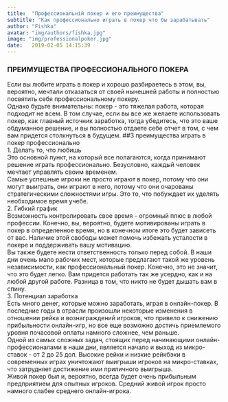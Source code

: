 ```yaml
---
title:  "Профессиональній покер и его преимущества"
subtitle: "Как профессионально играть в покер что бы зарабатывать"
author: "Fishka"
avatar: "img/authors/fishka.jpg"
image: "img/professionalpoker.jpg"
date:   2019-02-05 14:15:39
---
```


### ПРЕИМУЩЕСТВА ПРОФЕССИОНАЛЬНОГО ПОКЕРА

Если вы любите играть в покер и хорошо разбираетесь в этом, вы, вероятно, мечтали отказаться от своей нынешней работы и полностью посвятить себя профессиональному покеру.
<br>Однако будьте внимательны: покер - это тяжелая работа, которая подходит не всем. В том случае, если вы все же желаете использовать покер, как главный источник заработка, тогда убедитесь, что это ваше обдуманное решение, и вы полностью отдаете себе отчет в том, с чем вам придется столкнуться в будущем. 
##3 преимущества играть в покер профессионально
<br>1. Делать то, что любишь
<br>Это основной пункт, на который все полагаются, когда принимают решение играть профессионально. Безусловно, каждый человек мечтает управлять своим временем.
<br>Самые успешные игроки не просто играют в покер, потому что они могут выиграть, они играют в него, потому что они очарованы стратегическими сложностями игры. Это то, что побуждает их уделять необходимое время учебе.
<br>2. Гибкий график
<br>Возможность контролировать свое время - огромный плюс в любой профессии. Конечно, вы, вероятно, будете мотивированы играть в покер в определенное время, но в конечном итоге это будет зависеть от вас. Наличие этой свободы может помочь избежать усталости в покере и поддерживать вашу мотивацию.
<br>Вы также будете нести ответственность только перед собой. В наши дни очень мало рабочих мест, которые предлагают такой же уровень независимости, как профессиональный покер. Конечно, это не значит, что это будет легко. Вам придется работать так же усердно, как и на любой другой работе. Разница в том, что никто не будет дышать вам в спину.
<br>3. Потенциал заработка
<br>Есть много денег, которые можно заработать, играя в онлайн-покер. В последние годы в отрасли произошли некоторые изменения в отношении рейка и вознаграждений игроков, что привело к снижению прибыльности онлайн-игр, но все еще возможно достичь приемлемого уровня почасовой оплаты намного сложнее, чем раньше.
<br>Одной из самых сложных задач, стоящих перед начинающими онлайн-профессионалами в наши дни, является начало и выход из микро-ставок - от 2 до 25 дол. Высокие рейки и низкие рейкбэки в современных играх уничтожают выигрыши игроков на микро-ставках, что затрудняет достижение ими приличного выигрыша.
<br>Живой покер был и, вероятно, всегда будет очень прибыльным предприятием для опытных игроков. Средний живой игрок просто намного слабее среднего онлайн-игрока.
